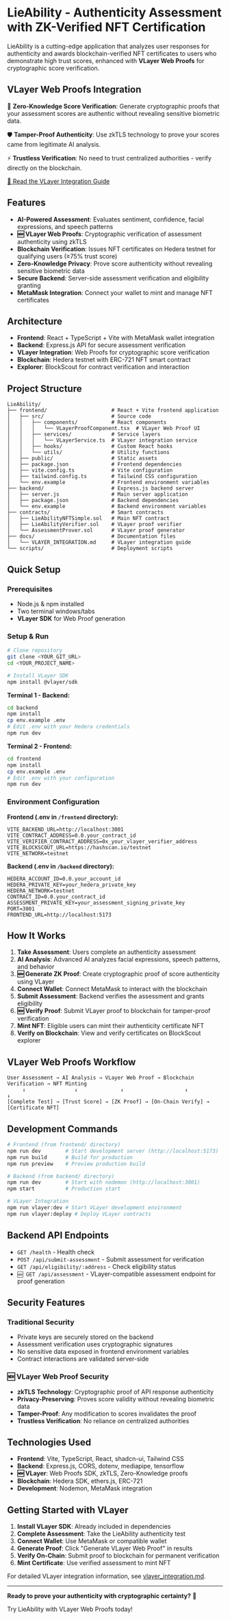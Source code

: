 # LieAbility - Authenticity Assessment with ZK-Verified NFT Certification

LieAbility is a cutting-edge application that analyzes user responses for authenticity and awards blockchain-verified NFT certificates to users who demonstrate high trust scores, enhanced with **VLayer Web Proofs** for cryptographic score verification.

## VLayer Web Proofs Integration

🔐 **Zero-Knowledge Score Verification**: Generate cryptographic proofs that your assessment scores are authentic without revealing sensitive biometric data.

🛡️ **Tamper-Proof Authenticity**: Use zkTLS technology to prove your scores came from legitimate AI analysis.

⚡ **Trustless Verification**: No need to trust centralized authorities - verify directly on the blockchain.

[📖 Read the VLayer Integration Guide](./docs/vlayer_integration.md)

## Features

- **AI-Powered Assessment**: Evaluates sentiment, confidence, facial expressions, and speech patterns
- **🆕 VLayer Web Proofs**: Cryptographic verification of assessment authenticity using zkTLS
- **Blockchain Verification**: Issues NFT certificates on Hedera testnet for qualifying users (≥75% trust score)
- **Zero-Knowledge Privacy**: Prove score authenticity without revealing sensitive biometric data
- **Secure Backend**: Server-side assessment verification and eligibility granting
- **MetaMask Integration**: Connect your wallet to mint and manage NFT certificates

## Architecture

- **Frontend**: React + TypeScript + Vite with MetaMask wallet integration
- **Backend**: Express.js API for secure assessment verification
- **VLayer Integration**: Web Proofs for cryptographic score verification
- **Blockchain**: Hedera testnet with ERC-721 NFT smart contract
- **Explorer**: BlockScout for contract verification and interaction

## Project Structure

```
LieAbility/
├── frontend/                     # React + Vite frontend application
│   ├── src/                      # Source code
│   │   ├── components/           # React components
│   │   │   └── VLayerProofComponent.tsx  # VLayer Web Proof UI
│   │   ├── services/             # Service layers
│   │   │   └── VLayerService.ts  # VLayer integration service
│   │   ├── hooks/                # Custom React hooks
│   │   └── utils/                # Utility functions
│   ├── public/                   # Static assets
│   ├── package.json              # Frontend dependencies
│   ├── vite.config.ts            # Vite configuration
│   ├── tailwind.config.ts        # Tailwind CSS configuration
│   └── env.example               # Frontend environment variables
├── backend/                      # Express.js backend server
│   ├── server.js                 # Main server application
│   ├── package.json              # Backend dependencies
│   └── env.example               # Backend environment variables
├── contracts/                    # Smart contracts
│   ├── LieAbilityNFTSimple.sol   # Main NFT contract
│   ├── LieAbilityVerifier.sol    # VLayer proof verifier
│   └── AssessmentProver.sol      # VLayer proof generator
├── docs/                         # Documentation files
│   └── VLAYER_INTEGRATION.md     # VLayer integration guide
└── scripts/                      # Deployment scripts
```

## Quick Setup

### Prerequisites

- Node.js & npm installed
- Two terminal windows/tabs
- **VLayer SDK** for Web Proof generation

### Setup & Run

```sh
# Clone repository
git clone <YOUR_GIT_URL>
cd <YOUR_PROJECT_NAME>

# Install VLayer SDK
npm install @vlayer/sdk
```

**Terminal 1 - Backend:**

```sh
cd backend
npm install
cp env.example .env
# Edit .env with your Hedera credentials
npm run dev
```

**Terminal 2 - Frontend:**

```sh
cd frontend
npm install
cp env.example .env
# Edit .env with your configuration
npm run dev
```

### Environment Configuration

**Frontend (.env in `/frontend` directory):**

```env
VITE_BACKEND_URL=http://localhost:3001
VITE_CONTRACT_ADDRESS=0.0.your_contract_id
VITE_VERIFIER_CONTRACT_ADDRESS=0x_your_vlayer_verifier_address
VITE_BLOCKSCOUT_URL=https://hashscan.io/testnet
VITE_NETWORK=testnet
```

**Backend (.env in `/backend` directory):**

```env
HEDERA_ACCOUNT_ID=0.0.your_account_id
HEDERA_PRIVATE_KEY=your_hedera_private_key
HEDERA_NETWORK=testnet
CONTRACT_ID=0.0.your_contract_id
ASSESSMENT_PRIVATE_KEY=your_assessment_signing_private_key
PORT=3001
FRONTEND_URL=http://localhost:5173
```

## How It Works

1. **Take Assessment**: Users complete an authenticity assessment
2. **AI Analysis**: Advanced AI analyzes facial expressions, speech patterns, and behavior
3. **🆕 Generate ZK Proof**: Create cryptographic proof of score authenticity using VLayer
4. **Connect Wallet**: Connect MetaMask to interact with the blockchain
5. **Submit Assessment**: Backend verifies the assessment and grants eligibility
6. **🆕 Verify Proof**: Submit VLayer proof to blockchain for tamper-proof verification
7. **Mint NFT**: Eligible users can mint their authenticity certificate NFT
8. **Verify on Blockchain**: View and verify certificates on BlockScout explorer

## VLayer Web Proofs Workflow

```
User Assessment → AI Analysis → VLayer Web Proof → Blockchain Verification → NFT Minting
     ↓                ↓              ↓                    ↓                    ↓
[Complete Test] → [Trust Score] → [ZK Proof] → [On-Chain Verify] → [Certificate NFT]
```

## Development Commands

```bash
# Frontend (from frontend/ directory)
npm run dev        # Start development server (http://localhost:5173)
npm run build      # Build for production
npm run preview    # Preview production build

# Backend (from backend/ directory)
npm run dev        # Start with nodemon (http://localhost:3001)
npm start          # Production start

# VLayer Integration
npm run vlayer:dev # Start VLayer development environment
npm run vlayer:deploy # Deploy VLayer contracts
```

## Backend API Endpoints

- `GET /health` - Health check
- `POST /api/submit-assessment` - Submit assessment for verification
- `GET /api/eligibility/:address` - Check eligibility status
- `🆕 GET /api/assessment` - VLayer-compatible assessment endpoint for proof generation

## Security Features

### Traditional Security

- Private keys are securely stored on the backend
- Assessment verification uses cryptographic signatures
- No sensitive data exposed in frontend environment variables
- Contract interactions are validated server-side

### 🆕 VLayer Web Proof Security

- **zkTLS Technology**: Cryptographic proof of API response authenticity
- **Privacy-Preserving**: Proves score validity without revealing biometric data
- **Tamper-Proof**: Any modification to scores invalidates the proof
- **Trustless Verification**: No reliance on centralized authorities

## Technologies Used

- **Frontend**: Vite, TypeScript, React, shadcn-ui, Tailwind CSS
- **Backend**: Express.js, CORS, dotenv, mediapipe, tensorflow
- **🆕 VLayer**: Web Proofs SDK, zkTLS, Zero-Knowledge proofs
- **Blockchain**: Hedera SDK, ethers.js, ERC-721
- **Development**: Nodemon, MetaMask integration

## Getting Started with VLayer

1. **Install VLayer SDK**: Already included in dependencies
2. **Complete Assessment**: Take the LieAbility authenticity test
3. **Connect Wallet**: Use MetaMask or compatible wallet
4. **Generate Proof**: Click "Generate VLayer Web Proof" in results
5. **Verify On-Chain**: Submit proof to blockchain for permanent verification
6. **Mint Certificate**: Use verified assessment to mint NFT

For detailed VLayer integration information, see [vlayer_integration.md](./docs/vlayer_integration.md).

---

**Ready to prove your authenticity with cryptographic certainty?** 🚀

Try LieAbility with VLayer Web Proofs today!
